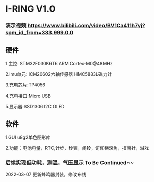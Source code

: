 # I-RING V1.0  
### 演示视频 https://www.bilibili.com/video/BV1Ca411h7yj?spm_id_from=333.999.0.0

## 硬件  

1.主控: STM32F030K6T6 ARM Cortex-M0@48MHz  

2.imu单元: ICM20602六轴传感器 HMC5883L磁力计  

3.充电芯片:TP4056  

4.充电接口:Micro USB  

5.显示器:SSD1306 I2C OLED  

## 软件  
1.GUI  u8g2单色图形库  

2.功能：电池电量，RTC,计步，秒表，闹铃，俯仰横滚角，指南针，游戏  

### 后续实现低功耗，测温，气压显示 To Be Continued~~  

2022-03-07 更新蜂鸣器封装，修改布线
